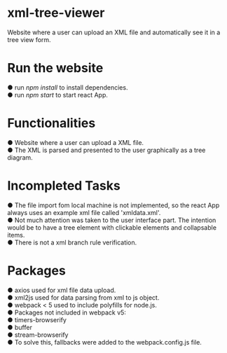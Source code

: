 # xml-tree-viewer
Website where a user can upload an XML file and automatically see it in a tree view form.<br>

# Run the website
● run *npm install* to install dependencies.<br>
● run *npm start* to start react App.<br>

# Functionalities
● Website where a user can upload a XML file.<br>
● The XML is parsed and presented to the user graphically as a tree diagram.<br>

# Incompleted Tasks
● The file import fom local machine is not implemented, so the react App always uses an example xml file called 'xmldata.xml'.<br>
● Not much attention was taken to the user interface part. The intention would be to have a tree element with clickable elements and collapsable items.<br>
● There is not a xml branch rule verification.<br>

# Packages
● axios used for xml file data upload.<br>
● xml2js used for data parsing from xml to js object.<br>
● webpack < 5 used to include polyfills for node.js. <br>
  ● Packages not included in webpack v5:<br>
    ● timers-browserify<br>
    ● buffer<br>
    ● stream-browserify<br>
  ● To solve this, fallbacks were added to the webpack.config.js file.<br>

